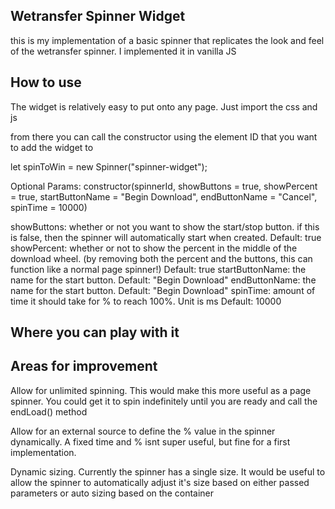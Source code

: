 ## Wetransfer Spinner Widget
this is my implementation of a basic spinner that replicates the look and feel of the wetransfer spinner. I implemented it in vanilla JS

## How to use
The widget is relatively easy to put onto any page. Just import the css and js
<script src="spinner.js" ></script>
<link rel="stylesheet" href="spinner.css">

from there you can call the constructor using the element ID that you want to add the widget to

let spinToWin = new Spinner("spinner-widget");

Optional Params:
constructor(spinnerId, showButtons = true, showPercent = true, startButtonName = "Begin Download", endButtonName = "Cancel", spinTime = 10000)

showButtons: whether or not you want to show the start/stop button. if this is false, then the spinner will automatically start when created. 
			Default: true
showPercent: whether or not to show the percent in the middle of the download wheel. (by removing both the percent and the buttons, this can function like a normal page spinner!)
			Default: true
startButtonName: the name for the start button. 
			Default: "Begin Download"
endButtonName: the name for the start button. 
			Default: "Begin Download"
spinTime: amount of time it should take for % to reach 100%. Unit is ms
			Default: 10000


## Where you can play with it


## Areas for improvement
Allow for unlimited spinning. This would make this more useful as a page spinner. You could get it to spin indefinitely until you are ready and call the endLoad() method

Allow for an external source to define the % value in the spinner dynamically. A fixed time and % isnt super useful, but fine for a first implementation.

Dynamic sizing. Currently the spinner has a single size. It would be useful to allow the spinner to automatically adjust it's size based on either passed parameters or auto sizing based on the container